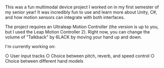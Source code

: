 This was a fun multimodal device project I worked on in my first semester of my senior year! It was incredibly fun to use and learn more about Unity, C#, and how motion sensors can integrate with both interfaces.

The project requires an Ultraleap Motion Controller (the version is up to you, but I used the Leap Motion Controller 2). Right now, you can change the volume of "Talkback" by 6LACK by moving your hand up and down.

I'm currently working on:

○ User input tracks
○ Choice between pitch, reverb, and speed control
○ Choice between different hand models

